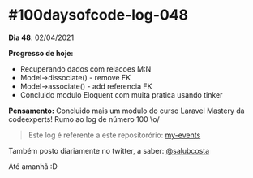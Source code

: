 # #100daysofcode-log-048

__Dia 48__: 02/04/2021

__Progresso de hoje:__
-	Recuperando dados com relacoes M:N
-	Model->dissociate() - remove FK
-	Model->associate() - add referencia FK
-	Concluido modulo Eloquent com muita pratica usando tinker

__Pensamento:__ Concluido mais um modulo do curso Laravel Mastery da codeexperts! Rumo ao log de número 100 \o/

> Este log é referente a este repositorório: [my-events](https://github.com/salubcosta/my-events)

Também posto diariamente no twitter, a saber: [@salubcosta](https://twitter.com/salubcosta)

Até amanhã :D 
